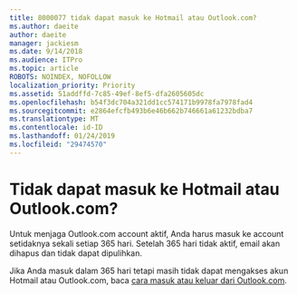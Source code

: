 ```yaml
---
title: 8000077 tidak dapat masuk ke Hotmail atau Outlook.com?
ms.author: daeite
author: daeite
manager: jackiesm
ms.date: 9/14/2018
ms.audience: ITPro
ms.topic: article
ROBOTS: NOINDEX, NOFOLLOW
localization_priority: Priority
ms.assetid: 51addffd-7c85-49ef-8ef5-dfa2605605dc
ms.openlocfilehash: b54f3dc704a321dd1cc574171b9978fa7978fad4
ms.sourcegitcommit: e2864efcfb493b6e46b662b746661a61232bdba7
ms.translationtype: MT
ms.contentlocale: id-ID
ms.lasthandoff: 01/24/2019
ms.locfileid: "29474570"
---
```

# <a name="cant-sign-in-to-hotmail-or-outlookcom"></a>Tidak dapat masuk ke Hotmail atau Outlook.com?

Untuk menjaga Outlook.com account aktif, Anda harus masuk ke account setidaknya sekali setiap 365 hari. Setelah 365 hari tidak aktif, email akan dihapus dan tidak dapat dipulihkan.
  
Jika Anda masuk dalam 365 hari tetapi masih tidak dapat mengakses akun Hotmail atau Outlook.com, baca [cara masuk atau keluar dari Outlook.com](https://go.microsoft.com/fwlink/?linkid=2005840&amp;clcid=0x409).
  

